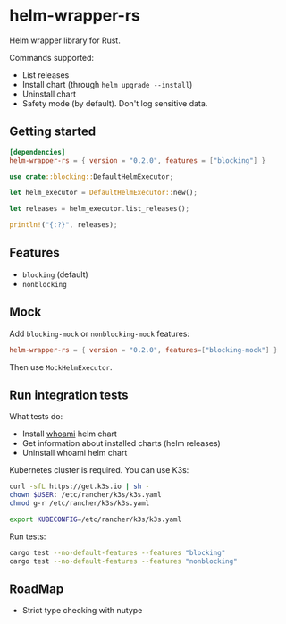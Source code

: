 # helm-wrapper-rs

Helm wrapper library for Rust.

Commands supported:

- List releases
- Install chart (through `helm upgrade --install`)
- Uninstall chart
- Safety mode (by default). Don't log sensitive data.

## Getting started

```toml
[dependencies]
helm-wrapper-rs = { version = "0.2.0", features = ["blocking"] }
```

```rust
use crate::blocking::DefaultHelmExecutor;

let helm_executor = DefaultHelmExecutor::new();

let releases = helm_executor.list_releases();

println!("{:?}", releases);
```

## Features

- `blocking` (default)
- `nonblocking`

## Mock

Add `blocking-mock` or `nonblocking-mock` features:

```toml
helm-wrapper-rs = { version = "0.2.0", features=["blocking-mock"] }
```

Then use `MockHelmExecutor`.

## Run integration tests

What tests do:

- Install [whoami](https://github.com/traefik/whoami) helm chart
- Get information about installed charts (helm releases)
- Uninstall whoami helm chart

Kubernetes cluster is required. You can use K3s:

```bash
curl -sfL https://get.k3s.io | sh -
chown $USER: /etc/rancher/k3s/k3s.yaml
chmod g-r /etc/rancher/k3s/k3s.yaml

export KUBECONFIG=/etc/rancher/k3s/k3s.yaml
```

Run tests:

```bash
cargo test --no-default-features --features "blocking"
cargo test --no-default-features --features "nonblocking"
```

## RoadMap

- Strict type checking with nutype
